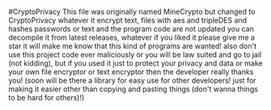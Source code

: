 #CryptoPrivacy
This file was originally named MineCrypto but changed to CryptoPrivacy whatever it encrypt text, files with aes and tripleDES and hashes passwords or text and the program code are not updated you can decompile it from latest releases, whatever if you liked it please give me a star it will make me know that this kind of programs are wanted! also don't use this project code ever maliciously or you will be law suited and go to jail (not kidding), but if you used it just to protect your privacy and data or make your own file encryptor or text encryptor then the developer really thanks you! (soon will be there a library for easy use for other developers! just for making it easier other than copying and pasting things (don't wanna things to be hard for others)!)
